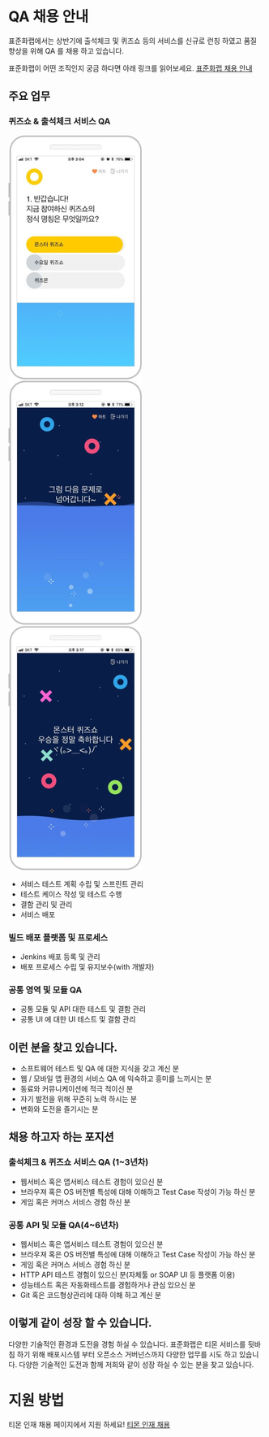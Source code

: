 # QA 채용 안내

표준화랩에서는 상반기에 출석체크 및 퀴즈쇼 등의 서비스를 신규로 런칭 하였고 품질 향상을 위해 QA 를 채용 하고 있습니다.


표준화랩이 어떤 조직인지 궁금 하다면 아래 링크를 읽어보세요.
[표준화랩 채용 안내](https://github.com/tmoncorp/recruit)


## 주요 업무

### 퀴즈쇼 & 출석체크 서비스 QA

![퀴즈쇼](./quizshow-image/q1.jpg)
![퀴즈쇼](./quizshow-image/q2.jpg)
![퀴즈쇼](./quizshow-image/q3.jpg)

* 서비스 테스트 계획 수립 및 스프린트 관리
* 테스트 케이스 작성 및 테스트 수행
* 결함 관리 및 관리
* 서비스 배포

### 빌드 배포 플랫폼 및 프로세스

* Jenkins 배포 등록 및 관리
* 배포 프로세스 수립 및 유지보수(with 개발자)

### 공통 영역 및 모듈 QA

* 공통 모듈 및 API 대한 테스트 및 결함 관리
* 공통 UI 에 대한 UI 테스트 및 결함 관리

## 이런 분을 찾고 있습니다.

- 소프트웨어 테스트 및 QA 에 대한 지식을 갖고 계신 분
- 웹 / 모바일 앱 환경의 서비스 QA 에 익숙하고 흥미를 느끼시는 분
- 동료와 커뮤니케이션에 적극 적이신 분
- 자기 발전을 위해 꾸준히 노력 하시는 분
- 변화와 도전을 즐기시는 분

## 채용 하고자 하는 포지션

### 출석체크 & 퀴즈쇼 서비스 QA (1~3년차)

- 웹서비스 혹은 앱서비스 테스트 경험이 있으신 분
- 브라우져 혹은 OS 버전별 특성에 대해 이해하고 Test Case 작성이 가능 하신 분
- 게임 혹은 커머스 서비스 경험 하신 분

### 공통 API 및 모듈 QA(4~6년차)

- 웹서비스 혹은 앱서비스 테스트 경험이 있으신 분
- 브라우져 혹은 OS 버전별 특성에 대해 이해하고 Test Case 작성이 가능 하신 분
- 게임 혹은 커머스 서비스 경험 하신 분
- HTTP API 테스트 경험이 있으신 분(자체툴 or SOAP UI 등 플랫폼 이용)
- 성능테스트 혹은 자동화테스트를 경험하거나 관심 있으신 분
- Git 혹은 코드형상관리에 대하 이해 하고 계신 분

## 이렇게 같이 성장 할 수 있습니다.

다양한 기술적인 환경과 도전을 경험 하실 수 있습니다. 표준화랩은 티몬 서비스를 뒷바침 하기 위해 배포시스템 부터 오픈소스 거버넌스까지 다양한 업무를 시도 하고 있습니다. 다양한 기술적인 도전과 함께 저희와 같이 성장 하실 수 있는 분을 찾고 있습니다.

# 지원 방법

티몬 인재 채용 페이지에서 지원 하세요!
[티몬 인재 채용](https://recruit.tmon.co.kr/recruit/detail/001/146089)
